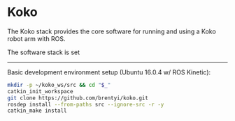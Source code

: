 # Koko
The Koko stack provides the core software for running and using a Koko robot arm with ROS.

The software stack is set 

---

Basic development environment setup (Ubuntu 16.0.4 w/ ROS Kinetic):

```bash
mkdir -p ~/koko_ws/src && cd "$_"
catkin_init_workspace
git clone https://github.com/brentyi/koko.git
rosdep install --from-paths src --ignore-src -r -y
catkin_make install
```
